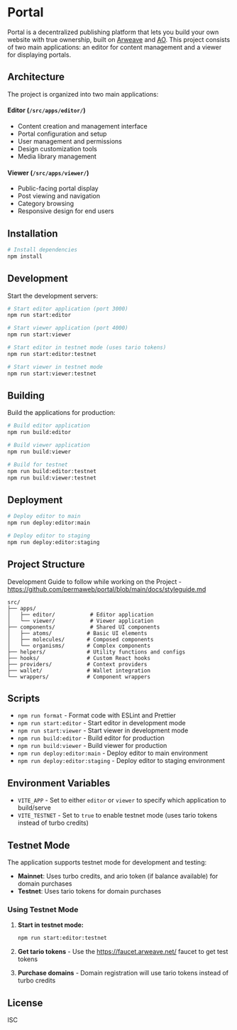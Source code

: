 # Portal

Portal is a decentralized publishing platform that lets you build your own website with true ownership, built on [Arweave](https://docs.arweave.org/developers/) and [AO](https://ao.arweave.net/). This project consists of two main applications: an editor for content management and a viewer for displaying portals.

## Architecture

The project is organized into two main applications:

#### Editor (`/src/apps/editor/`)

- Content creation and management interface
- Portal configuration and setup
- User management and permissions
- Design customization tools
- Media library management

#### Viewer (`/src/apps/viewer/`)

- Public-facing portal display
- Post viewing and navigation
- Category browsing
- Responsive design for end users

## Installation

```bash
# Install dependencies
npm install
```

## Development

Start the development servers:

```bash
# Start editor application (port 3000)
npm run start:editor

# Start viewer application (port 4000)
npm run start:viewer

# Start editor in testnet mode (uses tario tokens)
npm run start:editor:testnet

# Start viewer in testnet mode
npm run start:viewer:testnet
```

## Building

Build the applications for production:

```bash
# Build editor application
npm run build:editor

# Build viewer application
npm run build:viewer

# Build for testnet
npm run build:editor:testnet
npm run build:viewer:testnet
```

## Deployment

```bash
# Deploy editor to main
npm run deploy:editor:main

# Deploy editor to staging
npm run deploy:editor:staging
```

## Project Structure
Development Guide to follow while working on the Project - https://github.com/permaweb/portal/blob/main/docs/styleguide.md

```
src/
├── apps/
│   ├── editor/           # Editor application
│   └── viewer/           # Viewer application
├── components/           # Shared UI components
│   ├── atoms/           # Basic UI elements
│   ├── molecules/       # Composed components
│   └── organisms/       # Complex components
├── helpers/             # Utility functions and configs
├── hooks/               # Custom React hooks
├── providers/           # Context providers
├── wallet/              # Wallet integration
└── wrappers/            # Component wrappers
```

## Scripts

- `npm run format` - Format code with ESLint and Prettier
- `npm run start:editor` - Start editor in development mode
- `npm run start:viewer` - Start viewer in development mode
- `npm run build:editor` - Build editor for production
- `npm run build:viewer` - Build viewer for production
- `npm run deploy:editor:main` - Deploy editor to main environment
- `npm run deploy:editor:staging` - Deploy editor to staging environment

## Environment Variables

- `VITE_APP` - Set to either `editor` or `viewer` to specify which application to build/serve
- `VITE_TESTNET` - Set to `true` to enable testnet mode (uses tario tokens instead of turbo credits)

## Testnet Mode

The application supports testnet mode for development and testing:

- **Mainnet**: Uses turbo credits, and ario token (if balance available) for domain purchases
- **Testnet**: Uses tario tokens for domain purchases

### Using Testnet Mode

1. **Start in testnet mode:**

   ```bash
   npm run start:editor:testnet
   ```

2. **Get tario tokens** - Use the https://faucet.arweave.net/ faucet to get test tokens

3. **Purchase domains** - Domain registration will use tario tokens instead of turbo credits

## License

ISC
